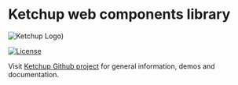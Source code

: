 # Ketchup web components library

![Ketchup Logo](https://raw.githubusercontent.com/smeup/ketchup/develop/docs/images/ketchup_logo.svg))

[![License](https://img.shields.io/badge/License-Apache%202.0-blue.svg)](https://opensource.org/licenses/Apache-2.0)

Visit [Ketchup Github project](https://github.com/smeup/ketchup) for general information, demos and documentation.
